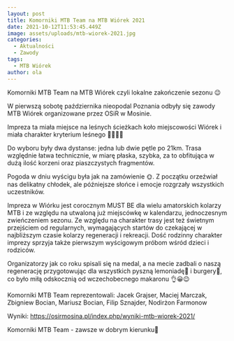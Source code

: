 ```yaml
---
layout: post
title: Komorniki MTB Team na MTB Wiórek 2021
date: 2021-10-12T11:53:45.449Z
image: assets/uploads/mtb-wiorek-2021.jpg
categories:
  - Aktualności
  - Zawody
tags:
  - MTB Wiórek
author: ola
---
```

Komorniki MTB Team na MTB Wiórek czyli lokalne zakończenie sezonu 😉

W pierwszą sobotę października nieopodal Poznania odbyły się zawody MTB Wiórek organizowane przez OSiR w Mosinie.
<!--more-->

Impreza ta miała miejsce na leśnych ścieżkach koło miejscowości Wiórek i miała charakter kryterium leśnego 🌲🚴‍♂️🌳 

Do wyboru były dwa dystanse: jedna lub dwie pętle po 21km. Trasa względnie łatwa technicznie, w miarę płaska, szybka,
za to obfitująca w dużą ilość korzeni oraz piaszczystych fragmentów. 

Pogoda w dniu wyścigu była jak na zamówienie 🌞. Z początku orzeźwiał nas delikatny chłodek, ale późniejsze słońce i emocje rozgrzały wszystkich uczestników. 

Impreza w Wiórku jest corocznym MUST BE dla wielu amatorskich kolarzy MTB i ze względu na utwaloną już miejscówkę w kalendarzu, jednoczesnym zwieńczeniem sezonu. Ze względu na charakter trasy jest też świetnym przejściem od regularnych, wymagających startów do  czekającej w najbliższym czasie kolarzy regeneracji i rekreacji. Dość rodzinny charakter imprezy sprzyja także pierwszym wyścigowym próbom wśród dzieci i rodziców. 

Organizatorzy jak co roku spisali się na medal, a na mecie zadbali o naszą regenerację przygotowując dla wszystkich pyszną lemoniadę🥤 i burgery🍔, co było miłą odskocznią od wczechobecnego makaronu 👌😀😉 

Komorniki MTB Team reprezentowali: Jacek Grajser, Maciej Marczak, Zbigniew Bocian, Mariusz Bocian, Filip Sznajder, Nodirżon Farmonow 

Wyniki: <https://osirmosina.pl/index.php/wyniki-mtb-wiorek-2021/>

Komorniki MTB Team - zawsze w dobrym kierunku🙂 